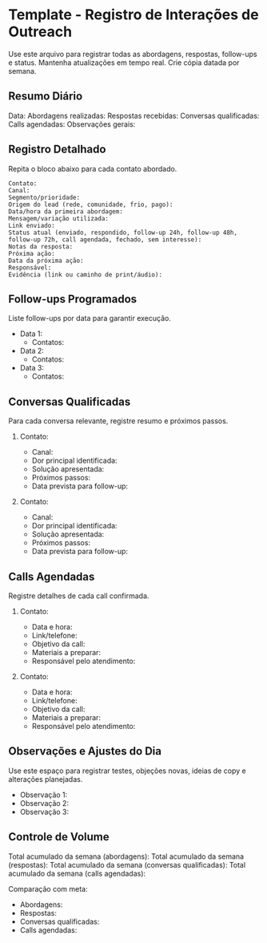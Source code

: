 # Template - Registro de Interações de Outreach

Use este arquivo para registrar todas as abordagens, respostas, follow-ups e status. Mantenha atualizações em tempo real. Crie cópia datada por semana.

## Resumo Diário

Data:
Abordagens realizadas:
Respostas recebidas:
Conversas qualificadas:
Calls agendadas:
Observações gerais:

## Registro Detalhado

Repita o bloco abaixo para cada contato abordado.

```
Contato:
Canal:
Segmento/prioridade:
Origem do lead (rede, comunidade, frio, pago):
Data/hora da primeira abordagem:
Mensagem/variação utilizada:
Link enviado:
Status atual (enviado, respondido, follow-up 24h, follow-up 48h, follow-up 72h, call agendada, fechado, sem interesse):
Notas da resposta:
Próxima ação:
Data da próxima ação:
Responsável:
Evidência (link ou caminho de print/áudio):
```

## Follow-ups Programados

Liste follow-ups por data para garantir execução.

- Data 1:
  - Contatos:
- Data 2:
  - Contatos:
- Data 3:
  - Contatos:

## Conversas Qualificadas

Para cada conversa relevante, registre resumo e próximos passos.

1. Contato:
   - Canal:
   - Dor principal identificada:
   - Solução apresentada:
   - Próximos passos:
   - Data prevista para follow-up:

2. Contato:
   - Canal:
   - Dor principal identificada:
   - Solução apresentada:
   - Próximos passos:
   - Data prevista para follow-up:

## Calls Agendadas

Registre detalhes de cada call confirmada.

1. Contato:
   - Data e hora:
   - Link/telefone:
   - Objetivo da call:
   - Materiais a preparar:
   - Responsável pelo atendimento:

2. Contato:
   - Data e hora:
   - Link/telefone:
   - Objetivo da call:
   - Materiais a preparar:
   - Responsável pelo atendimento:

## Observações e Ajustes do Dia

Use este espaço para registrar testes, objeções novas, ideias de copy e alterações planejadas.

- Observação 1:
- Observação 2:
- Observação 3:

## Controle de Volume

Total acumulado da semana (abordagens):
Total acumulado da semana (respostas):
Total acumulado da semana (conversas qualificadas):
Total acumulado da semana (calls agendadas):

Comparação com meta:
- Abordagens:
- Respostas:
- Conversas qualificadas:
- Calls agendadas:
